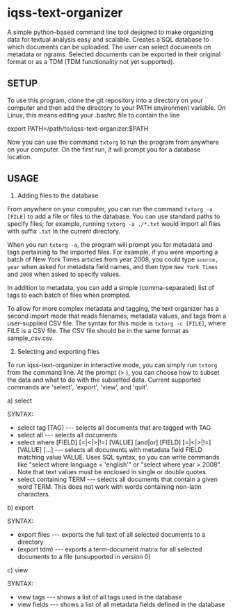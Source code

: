 iqss-text-organizer
===================

A simple python-based command line tool designed to make organizing data for textual analysis easy and scalable. Creates
a SQL database to which documents can be uploaded. The user can select documents on metadata or ngrams. Selected documents can be exported in their original format or as a TDM (TDM functionality not
yet supported). 

SETUP
----------

To use this program, clone the git repository into a directory on your computer and then add the directory to your PATH environment variable. On Linux, this means editing your .bashrc file to contain the line 

export PATH=/path/to/iqss-text-organizer:$PATH

Now you can use the command `txtorg` to run the program from anywhere on your computer. On the first run, it will prompt you for a database location.

USAGE
-----------

1. Adding files to the database

From anywhere on your computer, you can run the command `txtorg -a [FILE]` to add a file or files to the database. You can use standard paths to specify files; for example, running `txtorg -a ./*.txt` would import all files with suffix `.txt` in the current directory.

When you run `txtorg -a`, the program will prompt you for metadata and tags pertaining to the imported files. For example, if you were importing a batch of New York Times articles from year 2008, you could type `source, year` when asked for metadata field names, and then type `New York Times` and `2008` when asked to specify values. 

In addition to metadata, you can add a simple (comma-separated) list of tags to each batch of files when prompted.

To allow for more complex metadata and tagging, the text organizer has a second import mode that reads filenames, metadata values, and tags from a user-supplied CSV file. The syntax for this mode is `txtorg -c [FILE]`, where FILE is a CSV file. The CSV file should be in the same format as sample_csv.csv.

2. Selecting and exporting files

To run iqss-text-organizer in interactive mode, you can simply run `txtorg` from the command line. At the prompt (> ), you can choose how to subset the data and what to do with the subsetted data. Current supported commands are 'select', 'export', 'view', and 'quit'.

a) select

SYNTAX:
* select tag [TAG] --- selects all documents that are tagged with TAG
* select all --- selects all documents
* select where [FIELD] [=|<|>|!=] [VALUE] [and|or] [FIELD] [=|<|>|!=] [VALUE] [...] --- selects all documents with metadata field FIELD matching value VALUE. Uses SQL syntax, so you can write commands like "select where language = 'english'" or "select where year > 2008". Note that text values must be enclosed in single or double quotes.
* select containing TERM --- selects all documents that contain a given word TERM. This does not work with words containing non-latin characters.

b) export

SYNTAX:
* export files --- exports the full text of all selected documents to a directory
* (export tdm) --- exports a term-document matrix for all selected documents to a file (unsupported in version 0)


c) view

SYNTAX:
* view tags --- shows a list of all tags used in the database
* view fields --- shows a list of all metadata fields defined in the database

